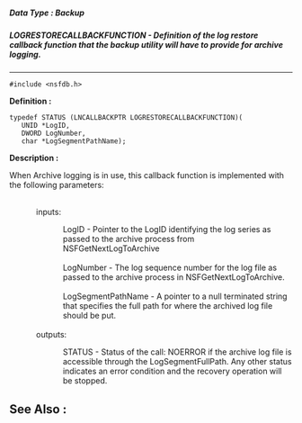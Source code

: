 ##### Data Type : Backup
##### LOGRESTORECALLBACKFUNCTION - Definition of the log restore callback function that the backup utility will have to provide for archive logging.
---
```
#include <nsfdb.h>
```

**Definition :**
```
typedef STATUS (LNCALLBACKPTR LOGRESTORECALLBACKFUNCTION)(
   UNID *LogID,
   DWORD LogNumber,
   char *LogSegmentPathName);
```

**Description :**

When Archive logging is in use, this callback function is implemented with the following parameters:  
<ul>
<ul><br>
inputs:
<ul>
<ul>LogID - Pointer to the LogID identifying the log series as passed to the archive process from NSFGetNextLogToArchive<br>
<br>
LogNumber - The log sequence number for the log file as passed to the archive process in NSFGetNextLogToArchive.<br>
<br>
LogSegmentPathName - A pointer to a null terminated string that specifies the full path for where the archived log file should be put.</ul>
</ul>
<br>
outputs:	
<ul>
<ul>STATUS - Status of the call: NOERROR if the archive log file is accessible through the LogSegmentFullPath.  Any other status indicates an error condition and the recovery operation will be stopped.</ul>
</ul>
</ul>
</ul>



**See Also :**
---
